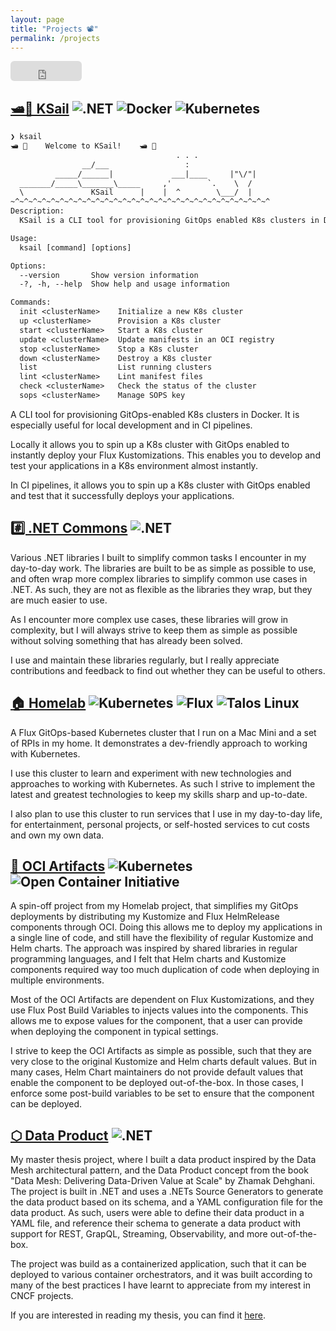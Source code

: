 ```yaml
---
layout: page
title: "Projects 📽️"
permalink: /projects
---
```


<iframe src="https://github.com/sponsors/devantler/button" title="Sponsor devantler" height="32" width="114" style="border: 0; border-radius: 6px;"></iframe>

## [🛥️🐳 KSail](https://github.com/devantler/ksail) ![.NET](https://img.shields.io/badge/.NET-512BD4.svg?style=for-the-badge&logo=dotnet&logoColor=white) ![Docker](https://img.shields.io/badge/Docker-2496ED.svg?style=for-the-badge&logo=Docker&logoColor=white) ![Kubernetes](https://img.shields.io/badge/Kubernetes-326CE5.svg?style=for-the-badge&logo=Kubernetes&logoColor=white)

```txt
❯ ksail
🛥️ 🐳    Welcome to KSail!    🛥️ 🐳
                                     . . .
                __/___                 :
          _____/______|             ___|____     |"\/"|
  _______/_____\_______\_____     ,'        `.    \  /
  \               KSail      |    |  ^        \___/  |
~^~^~^~^~^~^~^~^~^~^~^~^~^~^~^~^~^~^~^~^~^~^~^~^~^~^~^~^~^
Description:
  KSail is a CLI tool for provisioning GitOps enabled K8s clusters in Docker.

Usage:
  ksail [command] [options]

Options:
  --version       Show version information
  -?, -h, --help  Show help and usage information

Commands:
  init <clusterName>    Initialize a new K8s cluster
  up <clusterName>      Provision a K8s cluster
  start <clusterName>   Start a K8s cluster
  update <clusterName>  Update manifests in an OCI registry
  stop <clusterName>    Stop a K8s cluster
  down <clusterName>    Destroy a K8s cluster
  list                  List running clusters
  lint <clusterName>    Lint manifest files
  check <clusterName>   Check the status of the cluster
  sops <clusterName>    Manage SOPS key
```

A CLI tool for provisioning GitOps-enabled K8s clusters in Docker. It is especially useful for local development and in CI pipelines.

Locally it allows you to spin up a K8s cluster with GitOps enabled to instantly deploy your Flux Kustomizations. This enables you to develop and test your applications in a K8s environment almost instantly.

In CI pipelines, it allows you to spin up a K8s cluster with GitOps enabled and test that it successfully deploys your applications.

## [#️⃣ .NET Commons](https://github.com/devantler/dotnet-commons) ![.NET](https://img.shields.io/badge/.NET-512BD4.svg?style=for-the-badge&logo=dotnet&logoColor=white)

Various .NET libraries I built to simplify common tasks I encounter in my day-to-day work. The libraries are built to be as simple as possible to use, and often wrap more complex libraries to simplify common use cases in .NET. As such, they are not as flexible as the libraries they wrap, but they are much easier to use.

As I encounter more complex use cases, these libraries will grow in complexity, but I will always strive to keep them as simple as possible without solving something that has already been solved.

I use and maintain these libraries regularly, but I really appreciate contributions and feedback to find out whether they can be useful to others.

## [🏠 Homelab](https://github.com/devantler/homelab) ![Kubernetes](https://img.shields.io/badge/Kubernetes-326CE5.svg?style=for-the-badge&logo=Kubernetes&logoColor=white) ![Flux](https://img.shields.io/badge/Flux-5468FF.svg?style=for-the-badge&logo=Flux&logoColor=white) ![Talos Linux](https://img.shields.io/badge/Talos-FF7300.svg?style=for-the-badge&logo=Talos&logoColor=white)

A Flux GitOps-based Kubernetes cluster that I run on a Mac Mini and a set of RPIs in my home. It demonstrates a dev-friendly approach to working with Kubernetes.

I use this cluster to learn and experiment with new technologies and approaches to working with Kubernetes. As such I strive to implement the latest and greatest technologies to keep my skills sharp and up-to-date.

I also plan to use this cluster to run services that I use in my day-to-day life, for entertainment, personal projects, or self-hosted services to cut costs and own my own data.

## [🚚 OCI Artifacts](https://github.com/devantler/oci-artifacts) ![Kubernetes](https://img.shields.io/badge/Kubernetes-326CE5.svg?style=for-the-badge&logo=Kubernetes&logoColor=white) ![Open Container Initiative](https://img.shields.io/badge/Open%20Containers%20Initiative-262261.svg?style=for-the-badge&logo=Open-Containers-Initiative&logoColor=white)

A spin-off project from my Homelab project, that simplifies my GitOps deployments by distributing my Kustomize and Flux HelmRelease components through OCI. Doing this allows me to deploy my applications in a single line of code, and still have the flexibility of regular Kustomize and Helm charts. The approach was inspired by shared libraries in regular programming languages, and I felt that Helm charts and Kustomize components required way too much duplication of code when deploying in multiple environments.

Most of the OCI Artifacts are dependent on Flux Kustomizations, and they use Flux Post Build Variables to injects values into the components. This allows me to expose values for the component, that a user can provide when deploying the component in typical settings.

I strive to keep the OCI Artifacts as simple as possible, such that they are very close to the original Kustomize and Helm charts default values. But in many cases, Helm Chart maintainers do not provide default values that enable the component to be deployed out-of-the-box. In those cases, I enforce some post-build variables to be set to ensure that the component can be deployed.

## [⬡ Data Product](https://github.com/devantler/data-product) ![.NET](https://img.shields.io/badge/.NET-512BD4.svg?style=for-the-badge&logo=dotnet&logoColor=white)

My master thesis project, where I built a data product inspired by the Data Mesh architectural pattern, and the Data Product concept from the book "Data Mesh: Delivering Data-Driven Value at Scale" by Zhamak Dehghani. The project is built in .NET and uses a .NETs Source Generators to generate the data product based on its schema, and a YAML configuration file for the data product. As such, users were able to define their data product in a YAML file, and reference their schema to generate a data product with support for REST, GrapQL, Streaming, Observability, and more out-of-the-box.

The project was build as a containerized application, such that it can be deployed to various container orchestrators, and it was built according to many of the best practices I have learnt to appreciate from my interest in CNCF projects.

If you are interested in reading my thesis, you can find it [here](assets/pdfs/thesis.pdf).
